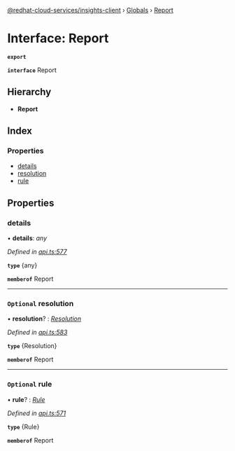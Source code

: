 [@redhat-cloud-services/insights-client](../README.md) › [Globals](../globals.md) › [Report](report.md)

# Interface: Report

**`export`** 

**`interface`** Report

## Hierarchy

* **Report**

## Index

### Properties

* [details](report.md#details)
* [resolution](report.md#optional-resolution)
* [rule](report.md#optional-rule)

## Properties

###  details

• **details**: *any*

*Defined in [api.ts:577](https://github.com/RedHatInsights/javascript-clients/blob/master/packages/insights/api.ts#L577)*

**`type`** {any}

**`memberof`** Report

___

### `Optional` resolution

• **resolution**? : *[Resolution](resolution.md)*

*Defined in [api.ts:583](https://github.com/RedHatInsights/javascript-clients/blob/master/packages/insights/api.ts#L583)*

**`type`** {Resolution}

**`memberof`** Report

___

### `Optional` rule

• **rule**? : *[Rule](rule.md)*

*Defined in [api.ts:571](https://github.com/RedHatInsights/javascript-clients/blob/master/packages/insights/api.ts#L571)*

**`type`** {Rule}

**`memberof`** Report
